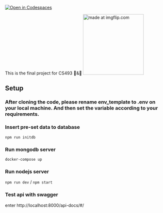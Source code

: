 [![Open in Codespaces](https://classroom.github.com/assets/launch-codespace-7f7980b617ed060a017424585567c406b6ee15c891e84e1186181d67ecf80aa0.svg)](https://classroom.github.com/open-in-codespaces?assignment_repo_id=11216689)

This is the final project for CS493 🐰&🐯
<img src="https://i.imgflip.com/7nybpn.jpg" title="made at imgflip.com" width='200px'/>

## Setup

### After cloning the code, please rename env_template to .env on your local machine. And then set the variable according to your requirements.



### **Insert pre-set data to database**

`npm run initdb`


### **Run mongodb server**
`docker-compose up`


### **Run nodejs server**

`npm run dev` / `npm start`

### **Test api with swagger**

enter http://localhost:8000/api-docs/#/

